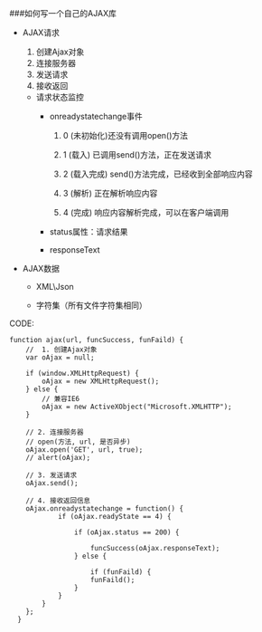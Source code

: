 ###如何写一个自己的AJAX库

- AJAX请求

	1. 创建Ajax对象
	2. 连接服务器
	3. 发送请求
	4. 接收返回
	
	- 请求状态监控
		- onreadystatechange事件
			1. 0 (未初始化)还没有调用open()方法
			
			2. 1 (载入) 已调用send()方法，正在发送请求
			
			3. 2 (载入完成) send()方法完成，已经收到全部响应内容
			
			4. 3 (解析) 正在解析响应内容
			
			5. 4 (完成) 响应内容解析完成，可以在客户端调用
		- status属性：请求结果
		
		- responseText
	
	
- AJAX数据

	- XML\Json
	
	- 字符集（所有文件字符集相同）
	


CODE:
	
```
function ajax(url, funcSuccess, funFaild) {
	//  1. 创建Ajax对象
    var oAjax = null;
    
    if (window.XMLHttpRequest) {
        oAjax = new XMLHttpRequest();
    } else {
        // 兼容IE6
        oAjax = new ActiveXObject("Microsoft.XMLHTTP");
    }

    // 2. 连接服务器
    // open(方法, url, 是否异步)
    oAjax.open('GET', url, true);
    // alert(oAjax);

    // 3. 发送请求
    oAjax.send();
    
    // 4. 接收返回信息
    oAjax.onreadystatechange = function() {
    		if (oAjax.readyState == 4) {
    		
            	if (oAjax.status == 200) {
                	
	                funcSuccess(oAjax.responseText);
    	        } else {

        	        if (funFaild) {
                    funFaild();
                }
            }
        }
    };
  }
```
